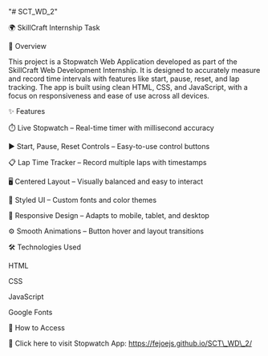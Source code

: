 "# SCT\_WD\_2"

🌍 SkillCraft Internship Task



📝 Overview

This project is a Stopwatch Web Application developed as part of the SkillCraft Web Development Internship. It is designed to accurately measure and record time intervals with features like start, pause, reset, and lap tracking. The app is built using clean HTML, CSS, and JavaScript, with a focus on responsiveness and ease of use across all devices.



✨ Features

⏱️ Live Stopwatch – Real-time timer with millisecond accuracy

▶️ Start, Pause, Reset Controls – Easy-to-use control buttons

📋 Lap Time Tracker – Record multiple laps with timestamps

🖥️ Centered Layout – Visually balanced and easy to interact

🎨 Styled UI – Custom fonts and color themes

🧭 Responsive Design – Adapts to mobile, tablet, and desktop

⚙️ Smooth Animations – Button hover and layout transitions



🛠️ Technologies Used

HTML



CSS



JavaScript



Google Fonts



🚀 How to Access

🔗 Click here to visit Stopwatch App: https://fejoejs.github.io/SCT\_WD\_2/

